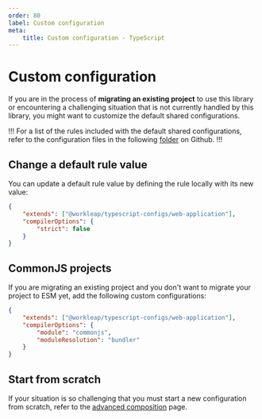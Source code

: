 ```yaml
---
order: 80
label: Custom configuration
meta:
    title: Custom configuration - TypeScript
---
```


# Custom configuration

If you are in the process of **migrating an existing project** to use this library or encountering a challenging situation that is not currently handled by this library, you might want to customize the default shared configurations.

!!!
For a list of the rules included with the default shared configurations, refer to the configuration files in the following [folder](https://github.com/gsoft-inc/wl-web-configs/tree/main/packages/typescript-configs) on Github.
!!!

## Change a default rule value

You can update a default rule value by defining the rule locally with its new value:

```json !#3-5 tsconfig.json
{
    "extends": ["@workleap/typescript-configs/web-application"],
    "compilerOptions": {
        "strict": false
    }
}
```

## CommonJS projects

If you are migrating an existing project and you don't want to migrate your project to ESM yet, add the following custom configurations:

```json !#3-6 tsconfig.json
{
    "extends": ["@workleap/typescript-configs/web-application"],
    "compilerOptions": {
        "module": "commonjs",
        "moduleResolution": "bundler"
    }
}
```

## Start from scratch

If your situation is so challenging that you must start a new configuration from scratch, refer to the [advanced composition](advanced-composition.md) page.
